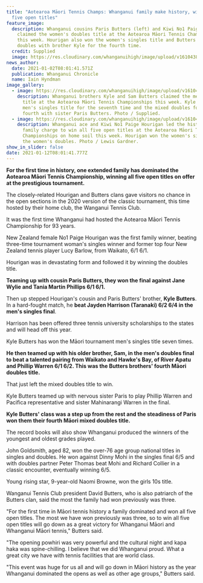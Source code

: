 ```yaml
---
title: "Aotearoa Māori Tennis Champs: Whanganui family make history, winning all
  five open titles"
feature_image:
  description: Whanganui cousins Paris Butters (left) and Kiwi No1 Paige Hourigan
    claimed the women's doubles title at the Aotearoa Māori Tennis Championship
    this week. Hourigan also won the women's singles title and Butters the mixed
    doubles with brother Kyle for the fourth time.
  credit: Supplied
  image: https://res.cloudinary.com/whanganuihigh/image/upload/v1610438648/News/Tennis._Paris_Butters_left_and_Kiwi_No1_Paige_Hourigan._Chron_2.1.21.jpg
news_author:
  date: 2021-01-02T08:01:41.571Z
  publication: Whanganui Chronicle
  name: Iain Hyndman
image_gallery:
  - image: https://res.cloudinary.com/whanganuihigh/image/upload/v1610438703/News/Tennis._Kyle_and_Sam_Butters._Chron_2.1.21.jpg
    description: Whanganui brothers Kyle and Sam Butters claimed the men's doubles
      title at the Aotearoa Māori Tennis Championships this week. Kyle also the
      men's singles title for the seventh time and the mixed doubles for the
      fourth with sister Paris Butters. Photo / Supplied.
  - image: https://res.cloudinary.com/whanganuihigh/image/upload/v1610438745/News/Tennis._Kiwi_No1_Paige_Hourigan_Chron_2.1.21.jpg
    description: Whanganui ace and Kiwi No1 Paige Hourigan led the history-making
      family charge to win all five open titles at the Aotearoa Māori Tennis
      Championships on home soil this week. Hourigan won the women's singles and
      the women's doubles. Photo / Lewis Gardner.
show_in_slider: false
date: 2021-01-12T08:01:41.777Z
---
```

**For the first time in history, one extended family has dominated the Aotearoa Māori Tennis Championship, winning all five open titles on offer at the prestigious tournament.**

The closely-related Hourigan and Butters clans gave visitors no chance in the open sections in the 2020 version of the classic tournament, this time hosted by their home club, the Wanganui Tennis Club.

It was the first time Whanganui had hosted the Aotearoa Māori Tennis Championship for 93 years.

New Zealand female No1 Paige Hourigan was the first family winner, beating three-time tournament woman's singles winner and former top four New Zealand tennis player Lucy Barlow, from Waikato, 6/1 6/1.

Hourigan was in devastating form and followed it by winning the doubles title.

**Teaming up with cousin Paris Butters, they won the final against Jane Wylie and Tania Martin Phillips 6/1 6/1.**

Then up stepped Hourigan's cousin and Paris Butters' brother, **Kyle Butters**. In a hard-fought match, he **beat Jayden Harrison (Taranaki) 6/2 6/4 in the men's singles final**.

Harrison has been offered three tennis university scholarships to the states and will head off this year.

Kyle Butters has won the Māori tournament men's singles title seven times.

**He then teamed up with his older brother, Sam, in the men's doubles final to beat a talented pairing from Waikato and Hawke's Bay, of River Apatu and Phillip Warren 6/1 6/2. This was the Butters brothers' fourth Māori doubles title.**

That just left the mixed doubles title to win.

Kyle Butters teamed up with nervous sister Paris to play Phillip Warren and Pacifica representative and sister Mahinarangi Warren in the final.

**Kyle Butters' class was a step up from the rest and the steadiness of Paris won them their fourth Māori mixed doubles title.**

The record books will also show Whanganui produced the winners of the youngest and oldest grades played.

John Goldsmith, aged 82, won the over-76 age group national titles in singles and doubles. He won against Dinny Mohi in the singles final 6/5 and with doubles partner Peter Thomas beat Mohi and Richard Collier in a classic encounter, eventually winning 6/5.

Young rising star, 9-year-old Naomi Browne, won the girls 10s title.

Wanganui Tennis Club president David Butters, who is also patriarch of the Butters clan, said the most the family had won previously was three.

"For the first time in Māori tennis history a family dominated and won all five open titles. The most we have won previously was three, so to win all five open titles will go down as a great victory for Whanganui Māori and Whanganui Māori tennis," Butters said.

"The opening powhiri was very powerful and the cultural night and kapa haka was spine-chilling. I believe that we did Whanganui proud. What a great city we have with tennis facilities that are world class.

"This event was huge for us all and will go down in Māori history as the year Whanganui dominated the opens as well as other age groups," Butters said.


